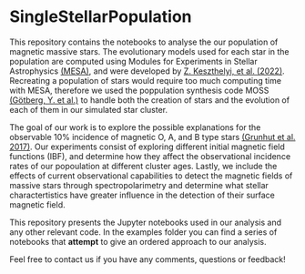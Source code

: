 # SingleStellarPopulation

This repository contains the notebooks to analyse the our population of magnetic massive stars. The evolutionary models used for each star in the population are computed using Modules for Experiments in Stellar Astrophysics [(MESA)](https://docs.mesastar.org/en/release-r22.05.1/index.html), and were developed by [Z. Keszthelyi, et al. (2022)](https://academic.oup.com/mnras/article/517/2/2028/6701644). Recreating a population of stars would require too much computing time with MESA, therefore we used the poppulation synthesis code MOSS [(Götberg, Y. et al.)](https://ui.adsabs.harvard.edu/abs/2019A%26A...629A.134G/abstract) to handle both the creation of stars and the evolution of each of them in our simulated star cluster. 

The goal of our work is to explore the possible explanations for the observable 10% incidence of magnetic O, A, and B type stars [(Grunhut et al. 2017)](https://academic.oup.com/mnras/article/465/2/2432/2417464?login=false). Our experiments consist of exploring different initial magnetic field functions (IBF), and determine how they affect the observational incidence rates of our popoulation at different cluster ages. Lastly, we include the effects of current observational capabilities to detect the magnetic fields of massive stars through spectropolarimetry and determine what stellar charactertistics have greater influence in the detection of their surface magnetic field.

This repository presents the Jupyter notebooks used in our analysis and any other relevant code. In the examples folder you can find a series of notebooks that **attempt** to give an ordered approach to our analysis. 

Feel free to contact us if you have any comments, questions or feedback!
